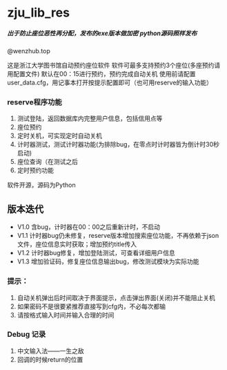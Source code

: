 # zju_lib_res
##### 出于防止座位恶性再分配，发布的exe版本做加密 python源码照样发布
@wenzhub.top

这是浙江大学图书馆自动预约座位软件
软件可最多支持预约3个座位(多座预约请用配置文件)
默认在00：15进行预约，预约完成自动关机
使用前请配置user_data.cfg，用记事本打开按提示配置即可（也可用reserve的输入功能）

### reserve程序功能
1. 测试登陆，返回数据库内完整用户信息，包括信用点等
2. 座位预约
3. 定时关机，可实现定时自动关机
4. 计时器测试，测试计时器功能(为排除bug，在零点时计时器皆为倒计时30秒启动)
5. 座位查询（在测试之后
6. 定时预约功能


软件开源，源码为Python


## 版本迭代
- V1.0 含bug，计时器在00：00之后重新计时，不启动
- V1.1 计时器bug仍未修复，reserve版本增加搜索座位功能，不再依赖于json文件，座位信息实时获取；增加预约title传入
- V1.2 计时器bug修复，增加登陆测试，可查看详细用户信息
- V1.3 增加验证码，修复座位信息输出bug，修改测试模块为实际功能

### 提示：
1. 自动关机弹出后时间取决于界面提示，点击弹出界面(关闭)并不能阻止关机
2. 如果密码不是很要紧推荐直接写到cfg内，不必每次都输
3. 请按格式输入时间并输入合理的时间

### Debug 记录

1. 中文输入法——一生之敌
2. 回调的时候return的位置
   
